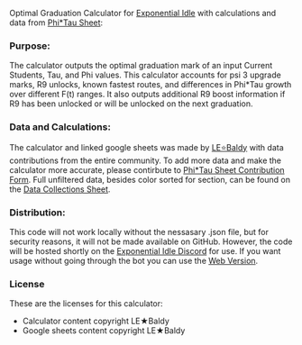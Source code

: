 Optimal Graduation Calculator for [Exponential Idle](https://conicgames.github.io/exponentialidle/) with calculations and data from [Phi*Tau Sheet](https://docs.google.com/spreadsheets/d/1lz_V0rCr3usm1Wyqn2DEJdw6_7lhWIxXCYFmUbArV1c/edit#gid=38800412):

###   Purpose:

The calculator outputs the optimal graduation mark of an input Current Students, Tau, and Phi values.
This calculator accounts for psi 3 upgrade marks, R9 unlocks, known fastest routes, and differences in Phi*Tau growth over different F(t) ranges.
It also outputs additional R9 boost information if R9 has been unlocked or will be unlocked on the next graduation.

###   Data and Calculations:

The calculator and linked google sheets was made by [LE⭐Baldy](https://github.com/LEBaldy) with data contributions from the entire community. To add more data and make the calculator more accurate, please contirbute to [Phi*Tau Sheet Contribution Form](https://forms.gle/rEV4ytYYudM44qT66). Full unfiltered data, besides color sorted for section, can be found on the [Data Collections Sheet](https://docs.google.com/spreadsheets/d/1_E_WaIdQ8JZ1z7ntCCST9chE25Bk4u-5CB7i7jd_9xM/edit?usp=sharing).

###   Distribution:

This code will not work locally without the nessasary .json file, but for security reasons, it will not be made available on GitHub. However, the code will be hosted shortly on the [Exponential Idle Discord](https://discord.gg/S9UheTC) for use. If you want usage without going through the bot you can use the [Web Version](https://replit.com/@LEBaldy2002/gradcalc).

###   License

These are the licenses for this calculator:

 - Calculator content copyright LE★Baldy
 - Google sheets content copyright LE★Baldy
